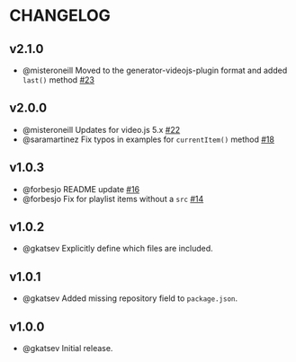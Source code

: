 # CHANGELOG

## v2.1.0

- @misteroneill Moved to the generator-videojs-plugin format and added `last()` method [#23](https://github.com/brightcove/videojs-playlist/pull/23)

## v2.0.0

- @misteroneill Updates for video.js 5.x [#22](https://github.com/brightcove/videojs-playlist/pull/22)
- @saramartinez Fix typos in examples for `currentItem()` method [#18](https://github.com/brightcove/videojs-playlist/pull/18)

## v1.0.3

- @forbesjo README update [#16](https://github.com/brightcove/videojs-playlist/pull/16)
- @forbesjo Fix for playlist items without a `src` [#14](https://github.com/brightcove/videojs-playlist/pull/14)

## v1.0.2

- @gkatsev Explicitly define which files are included.

## v1.0.1

- @gkatsev Added missing repository field to `package.json`.

## v1.0.0

- @gkatsev Initial release.
